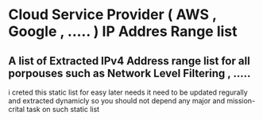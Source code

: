 # Cloud Service Provider ( AWS , Google , ..... )  IP Addres Range list
## A list of Extracted IPv4 Address range list for all porpouses such as Network Level Filtering , .....
i creted this static list for easy later needs
it need to be updated regurally and extracted dynamicly so you should not depend any major and mission-crital task on such static list 
